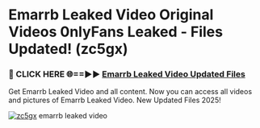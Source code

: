 # Emarrb Leaked Video Original Videos 0nlyFans Leaked - Files Updated! (zc5gx)

<h3>🔴 CLICK HERE 🌐==►► <a href="https://tinyurl.com/2jnfzry5" rel="nofollow">Emarrb Leaked Video Updated Files</a></h3>

Get Emarrb Leaked Video and all content. Now you can access all videos and pictures of Emarrb Leaked Video. New Updated Files 2025!

[![zc5gx](https://i.imgur.com/GyGTBgg.gif)](https://tinyurl.com/2jnfzry5)
emarrb leaked video